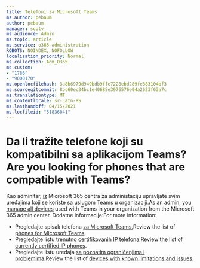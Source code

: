 ```yaml
---
title: Telefoni za Microsoft Teams
ms.author: pebaum
author: pebaum
manager: scotv
ms.audience: Admin
ms.topic: article
ms.service: o365-administration
ROBOTS: NOINDEX, NOFOLLOW
localization_priority: Normal
ms.collection: Adm_O365
ms.custom:
- "1786"
- "9000170"
ms.openlocfilehash: 3a8b6979d949bdb9ffe7228ebd289fe883104bf3
ms.sourcegitcommit: 8bc60ec34bc1e40685e3976576e04a2623f63a7c
ms.translationtype: MT
ms.contentlocale: sr-Latn-RS
ms.lasthandoff: 04/15/2021
ms.locfileid: "51836041"
---
```

# <a name="are-you-looking-for-phones-that-are-compatible-with-teams"></a><span data-ttu-id="49983-102">Da li tražite telefone koji su kompatibilni sa aplikacijom Teams?</span><span class="sxs-lookup"><span data-stu-id="49983-102">Are you looking for phones that are compatible with Teams?</span></span>

<span data-ttu-id="49983-103">Kao adminitar, [iz](https://docs.microsoft.com/microsoftteams/device-management) Microsoft 365 centra za administaciju upravljate svim uređajima koji se koriste sa uslugom Teams u organizaciji.</span><span class="sxs-lookup"><span data-stu-id="49983-103">As an admin, you [manage all devices](https://docs.microsoft.com/microsoftteams/device-management) used with Teams in your organization from the Microsoft 365 admin center.</span></span> <span data-ttu-id="49983-104">Dodatne informacije:</span><span class="sxs-lookup"><span data-stu-id="49983-104">For more information:</span></span> 

- <span data-ttu-id="49983-105">Pregledajte spisak telefona [za Microsoft Teams.](https://docs.microsoft.com/microsoftteams/phones-for-teams)</span><span class="sxs-lookup"><span data-stu-id="49983-105">Review the list of [phones for Microsoft Teams](https://docs.microsoft.com/microsoftteams/phones-for-teams).</span></span> 
- <span data-ttu-id="49983-106">Pregledajte listu [trenutno certifikovanih IP telefona.](https://docs.microsoft.com/microsoftteams/teams-ip-phones#currently-certified-ip-phones)</span><span class="sxs-lookup"><span data-stu-id="49983-106">Review the list of [currently certified IP phones](https://docs.microsoft.com/microsoftteams/teams-ip-phones#currently-certified-ip-phones).</span></span> 
- <span data-ttu-id="49983-107">Pregledajte listu uređaja [sa poznatim ograničenjima i problemima.](https://support.office.com/article/control-calls-using-a-headset-in-teams-65d6e104-444d-4013-b8c2-f11317dd69a8)</span><span class="sxs-lookup"><span data-stu-id="49983-107">Review the list of [devices with known limitations and issues](https://support.office.com/article/control-calls-using-a-headset-in-teams-65d6e104-444d-4013-b8c2-f11317dd69a8).</span></span> 